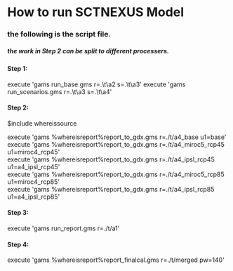 # How to run SCTNEXUS Model

### the following is the script file. 
##### the work in Step 2 can be split to different processers. 

#### Step 1:
execute 'gams run_base.gms r=.\t\a2 s=.\t\a3'
execute 'gams run_scenarios.gms  r=.\t\a3 s=.\t\a4'

#### Step 2:
$include whereissource 

execute 'gams %whereisreport%report_to_gdx.gms  r=./t/a4_base u1=base' \
execute 'gams %whereisreport%report_to_gdx.gms  r=./t/a4_miroc5_rcp45 u1=miroc4_rcp45' \
execute 'gams %whereisreport%report_to_gdx.gms  r=./t/a4_ipsl_rcp45 u1=a4_ipsl_rcp45' \
execute 'gams %whereisreport%report_to_gdx.gms  r=./t/a4_miroc5_rcp85 u1=miroc4_rcp85' \
execute 'gams %whereisreport%report_to_gdx.gms  r=./t/a4_ipsl_rcp85 u1=a4_ipsl_rcp85' 

#### Step 3: 
execute 'gams run_report.gms r=./t/a1'

#### Step 4:
execute 'gams %whereisreport%report_finalcal.gms  r=./t/merged pw=140'
